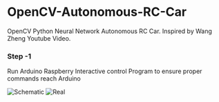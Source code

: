 # OpenCV-Autonomous-RC-Car
OpenCV Python Neural Network Autonomous RC Car. Inspired by  Wang Zheng Youtube Video.

### Step -1 

Run Arduino Raspberry Interactive control Program to ensure proper commands reach Arduino 

![Schematic](https://github.com/AasaiAlangaram/OpenCV-Autonomous-RC-Car/blob/master/Test%20-%20Arduino%20Raspberry%20pi%20Interactive%20control/Step1%20Schematic.png)
![Real](https://github.com/AasaiAlangaram/OpenCV-Autonomous-RC-Car/blob/master/Test%20-%20Arduino%20Raspberry%20pi%20Interactive%20control/Real.jpeg)

